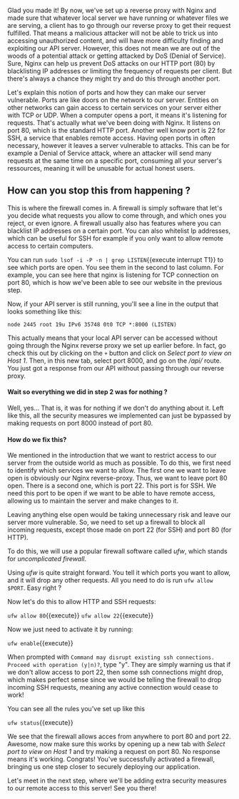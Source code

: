 Glad you made it! By now, we've set up a reverse proxy with Nginx and made sure that whatever local server we have running or whatever files we are serving, a client has to go through our reverse proxy to get their request fulfilled. That means a malicious attacker will not be able to trick us into accessing unauthorized content, and will have more difficulty finding and exploiting our API server. However, this does not mean we are out of the woods of a potential attack or getting attacked by DoS (Denial of Service). Sure, Nginx can help us prevent DoS attacks on our HTTP port (80) by blacklisting IP addresses or limiting the frequency of requests per client. But there's always a chance they might try and do this through another port.

Let's explain this notion of ports and how they can make our server vulnerable. Ports are like doors on the network to our server. Entities on other networks can gain access to certain services on your server either with TCP or UDP. When a computer opens a port, it means it's listening for requests. That's actually what we've been doing with Nginx. It listens on port 80, which is the standard HTTP port. Another well know port is 22 for SSH, a service that enables remote access. Having open ports in often necessary, however it leaves a server vulnerable to attacks. This can be for example a Denial of Service attack, where an attacker will send many requests at the same time on a specific port, consuming all your server's ressources, meaning it will be unusable for actual honest users.

## How can you stop this from happening ?

This is where the firewall comes in. A firewall is simply software that let's you decide what requests you allow to come through, and which ones you reject, or even ignore. A firewall usually also has features where you can blacklist IP addresses on a certain port. You can also whitelist Ip addresses, which can be useful for SSH for example if you only want to allow remote access to certain computers.

You can run `sudo lsof -i -P -n | grep LISTEN`{{execute interrupt T1}} to see which ports are open. You see them in the second to last column. For example, you can see here that nginx is listening for TCP connection on port 80, which is how we've been able to see our website in the previous step.

Now, if your API server is still running, you'll see a line in the output that looks something like this:

`node 2445 root 19u IPv6 35748 0t0 TCP *:8000 (LISTEN)`

This actually means that your local API server can be accessed without going through the Nginx reverse proxy we set up earlier before. In fact, go check this out by clicking on the `+` button and click on _Select port to view on Host 1_. Then, in this new tab, select port 8000, and go on the _/api/_ route. You just got a response from our API without passing through our reverse proxy.

#### Wait so everything we did in step 2 was for nothing ?

Well, yes... That is, it was for nothing if we don't do anything about it. Left like this, all the security measures we implemented can just be bypassed by making requests on port 8000 instead of port 80.

#### How do we fix this?

We mentioned in the introduction that we want to restrict access to our server from the outside world as much as possible. To do this, we first need to identify which services we want to allow. The first one we want to leave open is obviously our Nginx reverse-proxy. Thus, we want to leave port 80 open. There is a second one, which is port 22. This port is for SSH. We need this port to be open if we want to be able to have remote access, allowing us to maintain the server and make changes to it.

Leaving anything else open would be taking unnecessary risk and leave our server more vulnerable. So, we need to set up a firewall to block all incoming requests, except those made on port 22 (for SSH) and port 80 (for HTTP).

To do this, we will use a popular firewall software called _ufw_, which stands for _uncomplicated firewall_.

Using _ufw_ is quite straight forward. You tell it which ports you want to allow, and it will drop any other requests. All you need to do is run `ufw allow $PORT`. Easy right ?

Now let's do this to allow HTTP and SSH requests:

`ufw allow 80`{{execute}}
`ufw allow 22`{{execute}}

Now we just need to activate it by running:

`ufw enable`{{execute}}

When prompted with `Command may disrupt existing ssh connections. Proceed with operation (y|n)?`, type "y". They are simply warning us that if we don't allow access to port 22, then some ssh connections might drop, which makes perfect sense since we would be telling the firewall to drop incoming SSH requests, meaning any active connection would cease to work!

You can see all the rules you've set up like this

`ufw status`{{execute}}

We see that the firewall allows acces from anywhere to port 80 and port 22. Awesome, now make sure this works by opening up a new tab with _Select port to view on Host 1_ and try making a request on port 80. No response means it's working. Congrats! You've successfully activated a firewall, bringing us one step closer to securely deploying our application.

Let's meet in the next step, where we'll be adding extra security measures to our remote access to this server! See you there!
